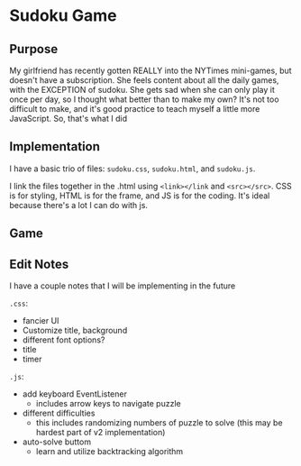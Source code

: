 # Sudoku Game

## Purpose

My girlfriend has recently gotten REALLY into the NYTimes mini-games, but doesn't have a subscription. She feels content about all the daily games, with the EXCEPTION of sudoku. She gets sad when she can only play it once per day, so I thought what better than to make my own? It's not too difficult to make, and it's good practice to teach myself a little more JavaScript. So, that's what I did

## Implementation

I have a basic trio of files: `sudoku.css`, `sudoku.html`, and `sudoku.js`. 

I link the files together in the .html using `<link></link` and `<src></src>`. CSS is for styling, HTML is for the frame, and JS is for the coding. It's ideal because there's a lot I can do with js.

## Game

## Edit Notes

I have a couple notes that I will be implementing in the future

`.css`: 
 - fancier UI
 - Customize title, background
 - different font options?
 - title 
 - timer

`.js`:
 - add keyboard EventListener
 	- includes arrow keys to navigate puzzle
 - different difficulties
 	- this includes randomizing numbers of puzzle to solve (this may be hardest part of v2 implementation)
 - auto-solve buttom
 	- learn and utilize backtracking algorithm
